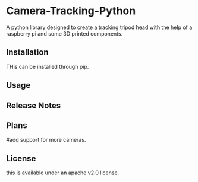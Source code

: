 # Camera-Tracking-Python
A python library designed to create a tracking tripod head with the help of a raspberry pi and some 3D printed components.

## Installation 
THis can be installed through pip.
## Usage

## Release Notes

## Plans
#add support for more cameras.
## License
this is available under an apache v2.0 license.
